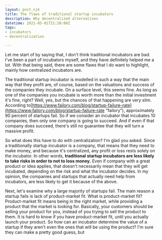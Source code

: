 ```yaml
---
layout: post.njk
title: The flaws of traditional startup incubators
description: Why decentralized alternatives
datetime: 2021-05-01T21:20:00Z
tags:
- incubators
- decentralization

---
```

Let me start of by saying that, I don't think traditional incubators are bad. I've been a part of incubators myself, and they have definitely helped me a lot. With that being said, there are some flaws that I do want to highlight, mainly how centralized incubators are.

The traditional startup incubator is modelled in such a way that the main way that they profit are, of course, based on the valuations and success of the companies they incubate. On a surface level, this seems fine. As long as one of the companies you incubate is worth more than the initial investment it's fine, right? Well, yes, but the chances of that happening are very slim. According to[https://www.failory.com/blog/startup-failure-rate](https://www.failory.com/blog/startup-failure-rate "failory"), approximately 90 percent of startups fail. So if we consider an incubator that incubates 10 companies, then only one company is going to succeed. And if even if that company does succeed, there's still no guarantee that they will turn a massive profit.

So what does this have to do with centralization? I'm glad you asked. Since a traditionally startup incubator is a company, that means that they need to make money, and because it's centralized, any profit or loss rests solely on the incubator. In other words, **traditional startup incubators are less likely to take risks in order to not to loss money.** Even if company with a great product or idea applies, that doesn't necessarily mean that they will get incubated, depending on the risk and what the incubator decides. In my opinion, the companies and startups that actually need help from incubators, are less likely to get it because of the above.

Next, let's examine why a large majority of startups fail. The main reason a startup fails is lack of product-market fit. What is product-market fit? Product-market fit means being in the right market, while providing a product that the market is looking for. Basically, your customers should be selling your product for you, instead of you trying to sell the product to them. It is hard to know if you have product-market fit, until you actually launch your product. So how can an incubator determine the value of a startup if they aren't even the ones that will be using the product? I'm sure they can make a pretty good guess, but 